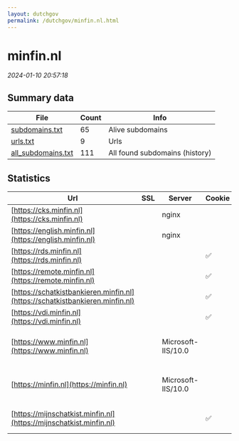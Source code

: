 ```yaml
---
layout: dutchgov
permalink: /dutchgov/minfin.nl.html
---
```



# minfin.nl
*2024-01-10 20:57:18*
## Summary data


| File       | Count | Info |
|------------|-------|------|
|[subdomains.txt](/data/minfin.nl/subdomains.txt)|65|Alive subdomains|
|[urls.txt](/data/minfin.nl/urls.txt)|9|Urls|
|[all_subdomains.txt](/data/minfin.nl/all_subdomains.txt)|111|All found subdomains (history)|


## Statistics


| Url | SSL | Server | Cookie | HSTS | CSP | XFO | XXP | RP | Tech |Title |
|------------|-------|------|------|------|------|------|------|------|------|------|
|[https://cks.minfin.nl](https://cks.minfin.nl)| |nginx| | | | | | :white_check_mark: |Nginx|403 Forbidden|
|[https://english.minfin.nl](https://english.minfin.nl)| |nginx| | | | | | :white_check_mark: |Nginx|403 Forbidden|
|[https://rds.minfin.nl](https://rds.minfin.nl)| ||:white_check_mark: |:white_check_mark: | | :white_check_mark: | | :white_check_mark: |F5 BigIP HSTS||
|[https://remote.minfin.nl](https://remote.minfin.nl)| ||:white_check_mark: |:white_check_mark: |:warning: | :white_check_mark: | :white_check_mark: | :white_check_mark: |HSTS Java|VMware Horizon|
|[https://schatkistbankieren.minfin.nl](https://schatkistbankieren.minfin.nl)| ||:white_check_mark: |:white_check_mark: |:warning: | :white_check_mark: | :white_check_mark: | :white_check_mark: |||
|[https://vdi.minfin.nl](https://vdi.minfin.nl)| ||:white_check_mark: |:white_check_mark: | | :white_check_mark: | :white_check_mark: | :white_check_mark: |HSTS Java|VMware Horizon|
|[https://www.minfin.nl](https://www.minfin.nl)| |Microsoft-IIS/10.0| |:white_check_mark: |:warning: | :white_check_mark: | :white_check_mark: | :white_check_mark: |HSTS IIS:10.0 Windows Server|Document Moved|
|[https://minfin.nl](https://minfin.nl)| |Microsoft-IIS/10.0| |:white_check_mark: |:warning: | :white_check_mark: | :white_check_mark: | :white_check_mark: |HSTS IIS:10.0 Windows Server|Document Moved|
|[https://mijnschatkist.minfin.nl](https://mijnschatkist.minfin.nl)| ||:white_check_mark: |:white_check_mark: | | :white_check_mark: | | :white_check_mark: |HSTS Microsoft ASP.NET|Schatkistbankier...|